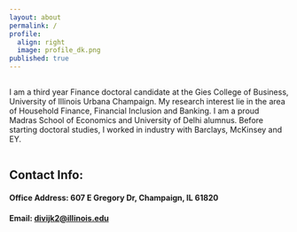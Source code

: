 ```yaml
---
layout: about
permalink: /
profile:
  align: right
  image: profile_dk.png
published: true
---
```

<hr style="line-height: 2px; visibility:hidden;" />

I am a third year Finance doctoral candidate at the Gies College of Business, University of Illinois Urbana Champaign. My research interest lie in the area of Household Finance, Financial Inclusion and Banking. I am a proud Madras School of Economics and University of Delhi alumnus. Before starting doctoral studies, I worked in industry with Barclays, McKinsey and EY.
<hr style="line-height: 4px; visibility:hidden;" />

## Contact Info:
#### Office Address: 607 E Gregory Dr, Champaign, IL 61820
#### Email: divijk2@illinois.edu

